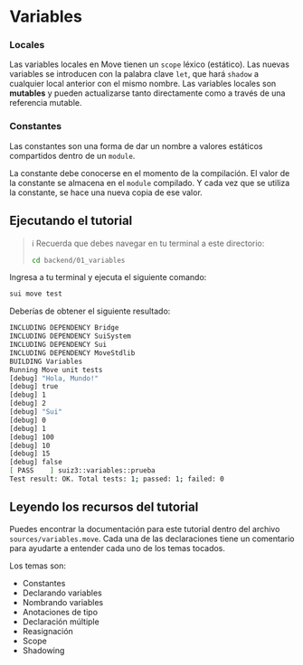 # Variables

### Locales
Las variables locales en Move tienen un `scope` léxico (estático). Las nuevas variables se introducen con la palabra clave `let`, que hará `shadow` a cualquier local anterior con el mismo nombre. Las variables locales son **mutables** y pueden actualizarse tanto directamente como a través de una referencia mutable.


### Constantes
Las constantes son una forma de dar un nombre a valores estáticos compartidos dentro de un `module`.

La constante debe conocerse en el momento de la compilación. El valor de la constante se almacena en el `module` compilado. Y cada vez que se utiliza la constante, se hace una nueva copia de ese valor.

## Ejecutando el tutorial

> :information_source: Recuerda que debes navegar en tu terminal a este directorio:
>```sh
>cd backend/01_variables
>```

Ingresa a tu terminal y ejecuta el siguiente comando:

```sh
sui move test
```

Deberías de obtener el siguiente resultado:
```sh
INCLUDING DEPENDENCY Bridge
INCLUDING DEPENDENCY SuiSystem
INCLUDING DEPENDENCY Sui
INCLUDING DEPENDENCY MoveStdlib
BUILDING Variables
Running Move unit tests
[debug] "Hola, Mundo!"
[debug] true
[debug] 1
[debug] 2
[debug] "Sui"
[debug] 0
[debug] 1
[debug] 100
[debug] 10
[debug] 15
[debug] false
[ PASS    ] suiz3::variables::prueba
Test result: OK. Total tests: 1; passed: 1; failed: 0
```

## Leyendo los recursos del tutorial

Puedes encontrar la documentación para este tutorial dentro del archivo `sources/variables.move`. Cada una de las declaraciones tiene un comentario para ayudarte a entender cada uno de los temas tocados.

Los temas son:
* Constantes
* Declarando variables
* Nombrando variables
* Anotaciones de tipo
* Declaración múltiple
* Reasignación
* Scope
* Shadowing